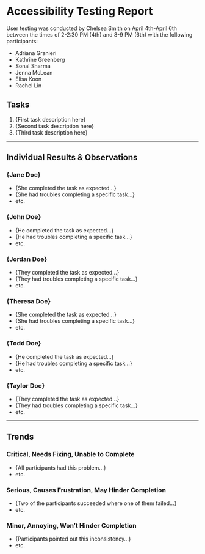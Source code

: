# Accessibility Testing Report

User testing was conducted by Chelsea Smith on April 4th-April 6th between the times of 2-2:30 PM (4th) and 8-9 PM (6th) with the following participants:

- Adriana Granieri
- Kathrine Greenberg
- Sonal Sharma
- Jenna McLean
- Elisa Koon
- Rachel Lin

## Tasks

1. {First task description here}
2. {Second task description here}
3. {Third task description here}

---

## Individual Results & Observations

### {Jane Doe}

- {She completed the task as expected…}
- {She had troubles completing a specific task…}
- etc.

### {John Doe}

- {He completed the task as expected…}
- {He had troubles completing a specific task…}
- etc.

### {Jordan Doe}

- {They completed the task as expected…}
- {They had troubles completing a specific task…}
- etc.

### {Theresa Doe}

- {She completed the task as expected…}
- {She had troubles completing a specific task…}
- etc.

### {Todd Doe}

- {He completed the task as expected…}
- {He had troubles completing a specific task…}
- etc.

### {Taylor Doe}

- {They completed the task as expected…}
- {They had troubles completing a specific task…}
- etc.

---

## Trends

### Critical, Needs Fixing, Unable to Complete

- {All participants had this problem…}
- etc.

### Serious, Causes Frustration, May Hinder Completion

- {Two of the participants succeeded where one of them failed…}
- etc.

### Minor, Annoying, Won’t Hinder Completion

- {Participants pointed out this inconsistency…}
- etc.